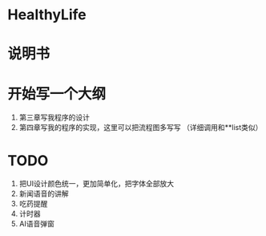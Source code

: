 # HealthyLife
# 说明书

# 开始写一个大纲
1. 第三章写我程序的设计
2. 第四章写我的程序的实现，这里可以把流程图多写写
（详细调用和**list类似）
# TODO
1. 把UI设计颜色统一，更加简单化，把字体全部放大
2. 新闻语音的讲解
3. 吃药提醒
4. 计时器
5. AI语音弹窗
